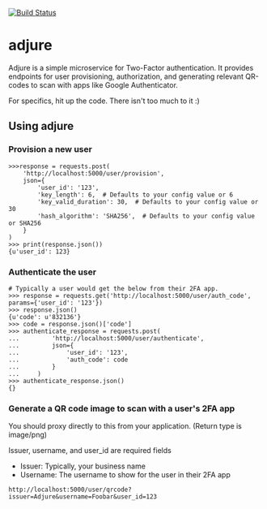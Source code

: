 [![Build Status](https://travis-ci.org/bpicolo/adjure.svg?branch=master)](https://travis-ci.org/bpicolo/adjure)
# adjure
Adjure is a simple microservice for Two-Factor authentication. It provides endpoints for user provisioning, authorization, and generating relevant QR-codes to scan with apps
like Google Authenticator.

For specifics, hit up the code. There isn't too much to it :)

## Using adjure

### Provision a new user
```
>>>response = requests.post(
    'http://localhost:5000/user/provision',
    json={
        'user_id': '123',
        'key_length': 6,  # Defaults to your config value or 6
        'key_valid_duration': 30,  # Defaults to your config value or 30
        'hash_algorithm': 'SHA256',  # Defaults to your config value or SHA256
    }
)
>>> print(response.json())
{u'user_id': 123}
```

### Authenticate the user
```
# Typically a user would get the below from their 2FA app.
>>> response = requests.get('http://localhost:5000/user/auth_code', params={'user_id': '123'})
>>> response.json()
{u'code': u'832136'}
>>> code = response.json()['code']
>>> authenticate_response = requests.post(
...         'http://localhost:5000/user/authenticate',
...         json={
...             'user_id': '123',
...             'auth_code': code
...         }
...     )
>>> authenticate_response.json()
{}
```


### Generate a QR code image to scan with a user's 2FA app
You should proxy directly to this from your application. (Return type is image/png)

Issuer, username, and user_id are required fields

- Issuer: Typically, your business name
- Username: The username to show for the user in their 2FA app

`http://localhost:5000/user/qrcode?issuer=Adjure&username=Foobar&user_id=123`
